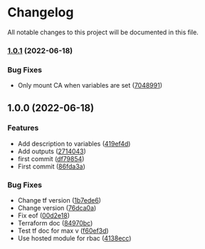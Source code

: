 # Changelog

All notable changes to this project will be documented in this file.

### [1.0.1](https://github.com/syneki/terraform-kubernetes-elastic-agent/compare/v1.0.0...v1.0.1) (2022-06-18)


### Bug Fixes

* Only mount CA when variables are set ([7048991](https://github.com/syneki/terraform-kubernetes-elastic-agent/commit/704899138290651bb468fc315589ce43701ef565))

## 1.0.0 (2022-06-18)


### Features

* Add description to variables ([419ef4d](https://github.com/syneki/terraform-kubernetes-elastic-agent/commit/419ef4d215866a18a80164e8aee55e17f5801409))
* Add outputs ([2714043](https://github.com/syneki/terraform-kubernetes-elastic-agent/commit/2714043da6c3b5f15958bcfba653f0a6ca632311))
* first commit ([df79854](https://github.com/syneki/terraform-kubernetes-elastic-agent/commit/df79854cce81c56b318acd36be8b982ef865312b))
* First commit ([86fda3a](https://github.com/syneki/terraform-kubernetes-elastic-agent/commit/86fda3ac98b3cf005c839a340ee80cbc27975d0e))


### Bug Fixes

* Change tf version ([1b7ede6](https://github.com/syneki/terraform-kubernetes-elastic-agent/commit/1b7ede60c2da959ff47edd4d8ede380dd16dc6df))
* Change version ([76dca0a](https://github.com/syneki/terraform-kubernetes-elastic-agent/commit/76dca0a46f46179330e18e68533cca567566af74))
* Fix eof ([00d2e18](https://github.com/syneki/terraform-kubernetes-elastic-agent/commit/00d2e1857e4e6c35f1a9608a838c0a399a4b6fac))
* Terraform doc ([84970bc](https://github.com/syneki/terraform-kubernetes-elastic-agent/commit/84970bc0a1ccc09ed8b16af6afcec617ac514534))
* Test tf doc for max v ([f60ef3d](https://github.com/syneki/terraform-kubernetes-elastic-agent/commit/f60ef3d64eab34b02e7c630392fef2104ba30d4f))
* Use hosted module for rbac ([4138ecc](https://github.com/syneki/terraform-kubernetes-elastic-agent/commit/4138ecc4c065ed0137fb602aff1e0bd8bdeb9797))

